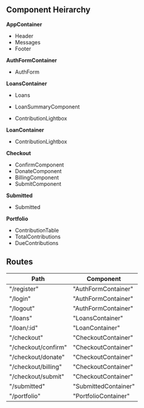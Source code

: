 ## Component Heirarchy

**AppContainer**
 - Header
 - Messages
 - Footer

**AuthFormContainer**
 - AuthForm

**LoansContainer**
 - Loans
  * LoanSummaryComponent
 - ContributionLightbox

**LoanContainer**
 - ContributionLightbox

**Checkout**
 - ConfirmComponent
 - DonateComponent
 - BillingComponent
 - SubmitComponent

**Submitted**
 - Submitted

**Portfolio**
 - ContributionTable
 - TotalContributions
 - DueContributions


## Routes

|Path   | Component   | 
|-------|-------------|
| "/register" | "AuthFormContainer" |
| "/login" | "AuthFormContainer" |
| "/logout" | "AuthFormContainer" |
| "/loans" | "LoansContainer" |
| "/loan/:id" | "LoanContainer" |
| "/checkout" | "CheckoutContainer" |
| "/checkout/confirm" | "CheckoutContainer" |
| "/checkout/donate" | "CheckoutContainer"
| "/checkout/billing" | "CheckoutContainer" |
| "/checkout/submit" | "CheckoutContainer" |
| "/submitted" | "SubmittedContainer" |
| "/portfolio" | "PortfolioContainer" |




